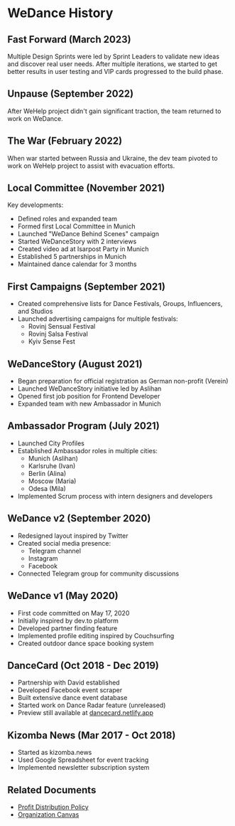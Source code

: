 # WeDance History

## Fast Forward (March 2023)

Multiple Design Sprints were led by Sprint Leaders to validate new ideas and discover real user needs. After multiple iterations, we started to get better results in user testing and VIP cards progressed to the build phase.

## Unpause (September 2022)

After WeHelp project didn't gain significant traction, the team returned to work on WeDance.

## The War (February 2022)

When war started between Russia and Ukraine, the dev team pivoted to work on WeHelp project to assist with evacuation efforts.

## Local Committee (November 2021)

Key developments:

- Defined roles and expanded team
- Formed first Local Committee in Munich
- Launched "WeDance Behind Scenes" campaign
- Started WeDanceStory with 2 interviews
- Created video ad at Isarpost Party in Munich
- Established 5 partnerships in Munich
- Maintained dance calendar for 3 months

## First Campaigns (September 2021)

- Created comprehensive lists for Dance Festivals, Groups, Influencers, and Studios
- Launched advertising campaigns for multiple festivals:
  - Rovinj Sensual Festival
  - Rovinj Salsa Festival
  - Kyiv Sense Fest

## WeDanceStory (August 2021)

- Began preparation for official registration as German non-profit (Verein)
- Launched WeDanceStory initiative led by Aslihan
- Opened first job position for Frontend Developer
- Expanded team with new Ambassador in Munich

## Ambassador Program (July 2021)

- Launched City Profiles
- Established Ambassador roles in multiple cities:
  - Munich (Aslihan)
  - Karlsruhe (Ivan)
  - Berlin (Alina)
  - Moscow (Maria)
  - Odesa (Mila)
- Implemented Scrum process with intern designers and developers

## WeDance v2 (September 2020)

- Redesigned layout inspired by Twitter
- Created social media presence:
  - Telegram channel
  - Instagram
  - Facebook
- Connected Telegram group for community discussions

## WeDance v1 (May 2020)

- First code committed on May 17, 2020
- Initially inspired by dev.to platform
- Developed partner finding feature
- Implemented profile editing inspired by Couchsurfing
- Created outdoor dance space booking system

## DanceCard (Oct 2018 - Dec 2019)

- Partnership with David established
- Developed Facebook event scraper
- Built extensive dance event database
- Started work on Dance Radar feature (unreleased)
- Preview still available at [dancecard.netlify.app](https://dancecard.netlify.app/)

## Kizomba News (Mar 2017 - Oct 2018)

- Started as kizomba.news
- Used Google Spreadsheet for event tracking
- Implemented newsletter subscription system

## Related Documents

- [Profit Distribution Policy](/docs/content/30.governance/decisions/003-profit-distribution.md)
- [Organization Canvas](/docs/content/20.business/2.organization-canvas.md)
